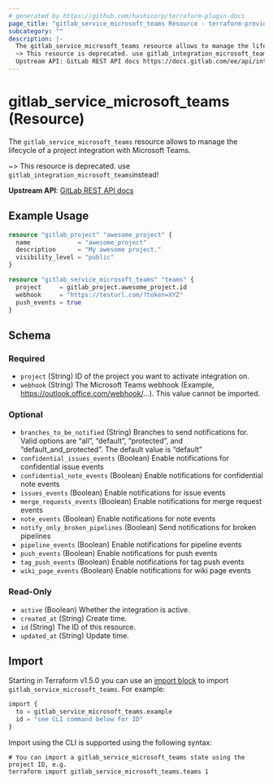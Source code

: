 ```yaml
---
# generated by https://github.com/hashicorp/terraform-plugin-docs
page_title: "gitlab_service_microsoft_teams Resource - terraform-provider-gitlab"
subcategory: ""
description: |-
  The gitlab_service_microsoft_teams resource allows to manage the lifecycle of a project integration with Microsoft Teams.
  ~> This resource is deprecated. use gitlab_integration_microsoft_teamsinstead!
  Upstream API: GitLab REST API docs https://docs.gitlab.com/ee/api/integrations.html#microsoft-teams
---
```


# gitlab_service_microsoft_teams (Resource)

The `gitlab_service_microsoft_teams` resource allows to manage the lifecycle of a project integration with Microsoft Teams.

~> This resource is deprecated. use `gitlab_integration_microsoft_teams`instead!

**Upstream API**: [GitLab REST API docs](https://docs.gitlab.com/ee/api/integrations.html#microsoft-teams)

## Example Usage

```terraform
resource "gitlab_project" "awesome_project" {
  name             = "awesome_project"
  description      = "My awesome project."
  visibility_level = "public"
}

resource "gitlab_service_microsoft_teams" "teams" {
  project     = gitlab_project.awesome_project.id
  webhook     = "https://testurl.com/?token=XYZ"
  push_events = true
}
```

<!-- schema generated by tfplugindocs -->
## Schema

### Required

- `project` (String) ID of the project you want to activate integration on.
- `webhook` (String) The Microsoft Teams webhook (Example, https://outlook.office.com/webhook/...). This value cannot be imported.

### Optional

- `branches_to_be_notified` (String) Branches to send notifications for. Valid options are “all”, “default”, “protected”, and “default_and_protected”. The default value is “default”
- `confidential_issues_events` (Boolean) Enable notifications for confidential issue events
- `confidential_note_events` (Boolean) Enable notifications for confidential note events
- `issues_events` (Boolean) Enable notifications for issue events
- `merge_requests_events` (Boolean) Enable notifications for merge request events
- `note_events` (Boolean) Enable notifications for note events
- `notify_only_broken_pipelines` (Boolean) Send notifications for broken pipelines
- `pipeline_events` (Boolean) Enable notifications for pipeline events
- `push_events` (Boolean) Enable notifications for push events
- `tag_push_events` (Boolean) Enable notifications for tag push events
- `wiki_page_events` (Boolean) Enable notifications for wiki page events

### Read-Only

- `active` (Boolean) Whether the integration is active.
- `created_at` (String) Create time.
- `id` (String) The ID of this resource.
- `updated_at` (String) Update time.

## Import

Starting in Terraform v1.5.0 you can use an [import block](https://developer.hashicorp.com/terraform/language/import) to import `gitlab_service_microsoft_teams`. For example:
```terraform
import {
  to = gitlab_service_microsoft_teams.example
  id = "see CLI command below for ID"
}
```

Import using the CLI is supported using the following syntax:

```shell
# You can import a gitlab_service_microsoft_teams state using the project ID, e.g.
terraform import gitlab_service_microsoft_teams.teams 1
```
